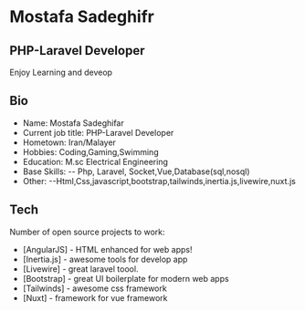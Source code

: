 # Mostafa Sadeghifr
## PHP-Laravel Developer

Enjoy Learning and deveop

## Bio

- Name: Mostafa Sadeghifar
- Current job title: PHP-Laravel Developer
- Hometown: Iran/Malayer
- Hobbies: Coding,Gaming,Swimming
- Education: M.sc Electrical Engineering
-  Base Skills: 
--  Php, Laravel, Socket,Vue,Database(sql,nosql)
- Other: 
--Html,Css,javascript,bootstrap,tailwinds,inertia.js,livewire,nuxt.js

## Tech

Number of open source projects to work:
- [AngularJS] - HTML enhanced for web apps!
- [Inertia.js] - awesome tools for develop app
- [Livewire] - great laravel toool.
- [Bootstrap] - great UI boilerplate for modern web apps
- [Tailwinds] - awesome css framework
- [Nuxt] - framework for vue framework

